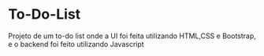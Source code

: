 # To-Do-List
Projeto de um to-do list onde a UI foi feita utilizando HTML,CSS e Bootstrap, e o backend foi feito utilizando Javascript
